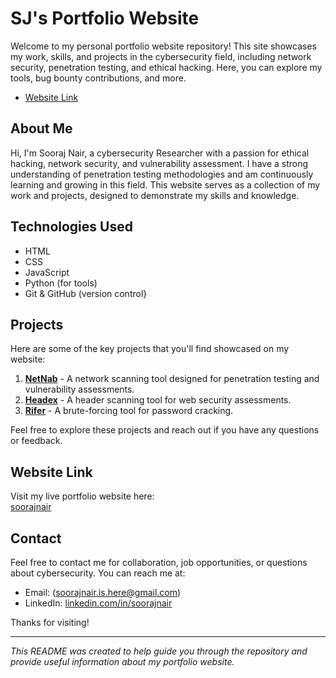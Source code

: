 # SJ's Portfolio Website

Welcome to my personal portfolio website repository! This site showcases my work, skills, and projects in the cybersecurity field, including network security, penetration testing, and ethical hacking. Here, you can explore my tools, bug bounty contributions, and more.

- [Website Link](www.soorajnair.in)

## About Me

Hi, I'm Sooraj Nair, a cybersecurity Researcher with a passion for ethical hacking, network security, and vulnerability assessment. I have a strong understanding of penetration testing methodologies and am continuously learning and growing in this field. This website serves as a collection of my work and projects, designed to demonstrate my skills and knowledge.

## Technologies Used

- HTML
- CSS
- JavaScript
- Python (for tools)
- Git & GitHub (version control}

## Projects

Here are some of the key projects that you'll find showcased on my website:

1. **[NetNab](https://github.com/SOORAJNAIR-IS-HERE/Netnab.git)** - A network scanning tool designed for penetration testing and vulnerability assessments.
2. **[Headex](https://github.com/SOORAJNAIR-IS-HERE/Headex.git)** - A header scanning tool for web security assessments.
3. **[Rifer](https://github.com/SOORAJNAIR-IS-HERE/Rifter.git)** - A brute-forcing tool for password cracking.
   
Feel free to explore these projects and reach out if you have any questions or feedback.

## Website Link

Visit my live portfolio website here:  
[soorajnair](https://www.soorajnair.in) 

## Contact

Feel free to contact me for collaboration, job opportunities, or questions about cybersecurity. You can reach me at:

- Email: (soorajnair.is.here@gmail.com)
- LinkedIn: [linkedin.com/in/soorajnair](https://linkedin.com/in/sooraj-nair-)

Thanks for visiting!

---

*This README was created to help guide you through the repository and provide useful information about my portfolio website.*
